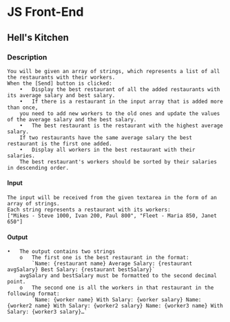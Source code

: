 # JS Front-End

## Hell's Kitchen

### Description
    You will be given an array of strings, which represents a list of all the restaurants with their workers.
    When the [Send] button is clicked:
        •	Display the best restaurant of all the added restaurants with its average salary and best salary. 
        •	If there is a restaurant in the input array that is added more than once, 
        you need to add new workers to the old ones and update the values of the average salary and the best salary.
        •	The best restaurant is the restaurant with the highest average salary. 
        If two restaurants have the same average salary the best restaurant is the first one added.
        •	Display all workers in the best restaurant with their salaries.
        The best restaurant's workers should be sorted by their salaries in descending order.
#### Input
    The input will be received from the given textarea in the form of an array of strings. 
    Each string represents a restaurant with its workers:
    ["Mikes - Steve 1000, Ivan 200, Paul 800", "Fleet - Maria 850, Janet 650"]

#### Output
    •	The output contains two strings
        o	The first one is the best restaurant in the format:
            `Name: {restaurant name} Average Salary: {restaurant avgSalary} Best Salary: {restaurant bestSalary}`
        avgSalary and bestSalary must be formatted to the second decimal point.
        o	The second one is all the workers in that restaurant in the following format:
            `Name: {worker name} With Salary: {worker salary} Name: {worker2 name} With Salary: {worker2 salary} Name: {worker3 name} With Salary: {worker3 salary}…`
